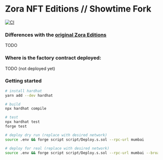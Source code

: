# Zora NFT Editions // Showtime Fork

[![CI](https://github.com/showtime-xyz/nft-editions/actions/workflows/ci.yml/badge.svg)](https://github.com/showtime-xyz/nft-editions/actions/workflows/ci.yml)

### Differences with the [original Zora Editions](https://github.com/ourzora/nft-editions)

TODO

### Where is the factory contract deployed:

TODO (not deployed yet)

### Getting started

```sh
# install hardhat
yarn add --dev hardhat

# build
npx hardhat compile

# test
npx hardhat test
forge test

# deploy dry run (replace with desired network)
source .env && forge script script/Deploy.s.sol --rpc-url mumbai

# deploy for real (replace with desired network)
source .env && forge script script/Deploy.s.sol --rpc-url mumbai --broadcast --verify

```
